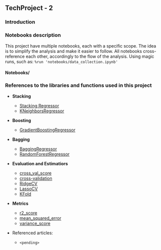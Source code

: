 TechProject - 2
------------

### Introduction

### Notebooks description

This project have multiple notebooks, each with a specific scope. The idea is to simplify the analysis and make it easier to follow.
All notebooks cross-reference each other, accordingly to the flow of the analysis. Using magic runs, such as: `%run 'notebooks/data_collection.ipynb'`

#### Notebooks/

### References to the libraries and functions used in this project

* **Stacking**
  * [Stacking Regressor](https://scikit-learn.org/stable/modules/ensemble.html#stacking)
  * [KNeighborsRegressor](https://scikit-learn.org/stable/modules/generated/sklearn.neighbors.KNeighborsRegressor.html#sklearn.neighbors.KNeighborsRegressor)
* **Boosting**
  * [GradientBoostingRegressor](https://scikit-learn.org/stable/modules/generated/sklearn.ensemble.GradientBoostingRegressor.html#sklearn.ensemble.GradientBoostingRegressor)
* **Bagging**
  * [BaggingRegressor](https://scikit-learn.org/stable/modules/generated/sklearn.ensemble.BaggingRegressor.html#sklearn.ensemble.BaggingRegressor)
  * [RandomForestRegressor](https://scikit-learn.org/stable/modules/generated/sklearn.ensemble.RandomForestRegressor.html#sklearn.ensemble.RandomForestRegressor)


* **Evaluation and Estimatiors**
  * [cross_val_score](https://scikit-learn.org/stable/modules/generated/sklearn.model_selection.cross_val_score.html)
  * [cross-validation](https://scikit-learn.org/stable/modules/cross_validation.html#cross-validation)
  * [RidgeCV](https://scikit-learn.org/stable/modules/generated/sklearn.linear_model.RidgeCV.html#sklearn.linear_model.RidgeCV)
  * [LassoCV](https://scikit-learn.org/stable/modules/generated/sklearn.linear_model.LassoCV.html#sklearn.linear_model.LassoCV)
  * [KFold](https://scikit-learn.org/stable/modules/generated/sklearn.model_selection.KFold.html)


* **Metrics**
  * [r2_score](https://scikit-learn.org/stable/modules/generated/sklearn.metrics.r2_score.html)
  * [mean_squared_error](https://scikit-learn.org/stable/modules/generated/sklearn.metrics.mean_squared_error.html)
  * [variance_score](https://scikit-learn.org/stable/modules/generated/sklearn.metrics.explained_variance_score.html)

* Referenced articles:
  * `<pending>`
